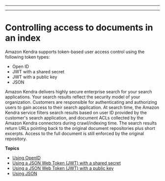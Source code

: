 --------

--------

# Controlling access to documents in an index<a name="create-index-access-control"></a>

Amazon Kendra supports token\-based user access control using the following token types:
+ Open ID
+ JWT with a shared secret
+ JWT with a public key
+ JSON

Amazon Kendra delivers highly secure enterprise search for your search applications\. Your search results reflect the security model of your organization\. Customers are responsible for authenticating and authorizing users to gain access to their search application\. At search time, the Amazon Kendra service filters search results based on user ID provided by the customer's search application, and document ACLs collected by the Amazon Kendra connectors during crawl/indexing time\. The search results return URLs pointing back to the original document repositories plus short excerpts\. Access to the full document is still enforced by the original repository\. 

**Topics**
+ [Using OpenID](create-index-access-control-tokens-openid.md)
+ [Using a JSON Web Token \(JWT\) with a shared secret](create-index-access-control-tokens-jwtshared.md)
+ [Using a JSON Web Token \(JWT\) with a public key](create-index-access-control-tokens-jwtpublic.md)
+ [Using JSON](create-index-access-control-tokens-json.md)